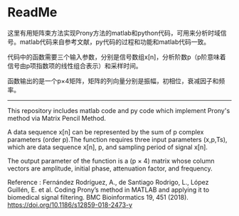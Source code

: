 # ReadMe
这里有用矩阵束方法实现Prony方法的matlab和python代码，可用来分析时域信号。matlab代码来自参考文献，py代码的过程和功能和matlab代码一致。

代码中的函数需要三个输入参数，分别是信号数组x\[n\]，分析阶数p（p阶意味着信号由p项指数项的线性组合表示）和采样时间。

函数输出的是一个p×4矩阵，矩阵的列向量分别是振幅，初相位，衰减因子和频率。

-----------------------------------------------------------------------------------------------------------------------------------------
This repository includes matlab code and py code which implement Prony's method via Matrix Pencil Method.

A data sequence x\[n\] can be represented by the sum of p complex parameters (order p).The function requires three input parameters (x,p,Ts), which are data sequence x\[n\], p, and sampling period of signal x\[n\].

The output parameter of the function is a (p × 4) matrix whose column vectors are amplitude, initial phase, attenuation factor, and frequency.

Reference :
Fernández Rodríguez, A., de Santiago Rodrigo, L., López Guillén, E. et al. Coding Prony’s method in MATLAB and applying it to biomedical signal filtering. BMC Bioinformatics 19, 451 (2018). https://doi.org/10.1186/s12859-018-2473-y
